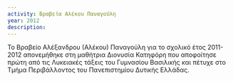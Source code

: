 ```yaml
---
activity: Βραβεία Αλέκου Παναγούλη
year: 2012
description: 
---
```

Το Βραβείο Αλέξανδρου \(Αλέκου\) Παναγούλη για το σχολικό έτος 2011-2012 απονεμήθηκε στη μαθήτρια Διονυσία Κατηφόρη που αποφοίτησε πρώτη από τις Λυκειακές τάξεις του Γυμνασίου Βασιλικής και πέτυχε στο Τμήμα Περιβάλλοντος του Πανεπιστημίου Δυτικής Ελλάδας.

